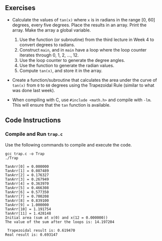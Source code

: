 ## Exercises

- Calculate the values of `tan(x)` where `x` is in radians in the range [0, 60] degrees, every five degrees. Place the results in an array. Print the array. Make the array a global variable.

  1. Use the function (or subroutine) from the third lecture in Week 4 to convert degrees to radians.
  2. Construct `main`, and in `main` have a loop where the loop counter iterates through 0, 1, 2, ..., 12.
  3. Use the loop counter to generate the degree angles.
  4. Use the function to generate the radian values.
  5. Compute `tan(x)`, and store it in the array.

- Create a function/subroutine that calculates the area under the curve of `tan(x)` from `0` to `60` degrees using the Trapezoidal Rule (similar to what was done last week).

- When compiling with C, use `#include <math.h>` and compile with `-lm`. This will ensure that the `tan` function is available.
## Code Instructions

### Compile and Run `trap.c` 
Use the following commands to compile and execute the code.


```{bash}
gcc trap.c -o Trap
./Trap
```

```
TanArr[0] = 0.000000
TanArr[1] = 0.087489
TanArr[2] = 0.176327
TanArr[3] = 0.267949
TanArr[4] = 0.363970
TanArr[5] = 0.466308
TanArr[6] = 0.577350
TanArr[7] = 0.700208
TanArr[8] = 0.839100
TanArr[9] = 1.000000
TanArr[10] = 1.191754
TanArr[11] = 1.428148
Initial area (sum at x(0) and x(12 = 0.000000))
The value of the sum after the loops is: 14.197204

 Trapezoidal result is: 0.619470
Real result is: 0.693147
```